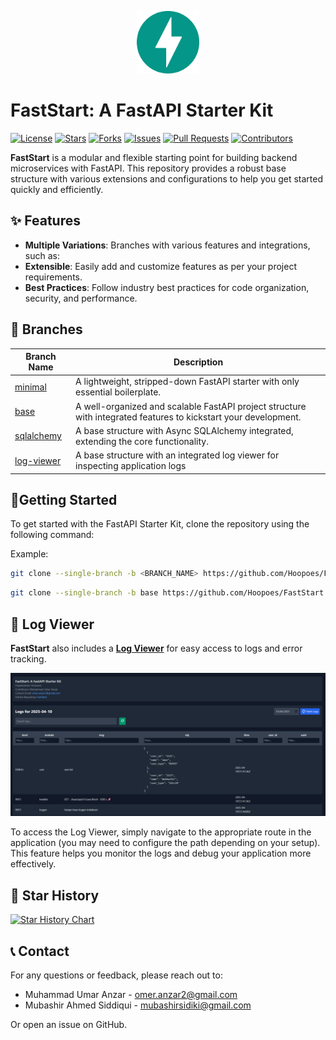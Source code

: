<p align="center" width="100%">
  <img src="images/fastapi.svg" alt="fastapi-logo" width="100">
</p>





# FastStart: A FastAPI Starter Kit
[![License](https://img.shields.io/github/license/Hoopoes/FastStart?style=flat-square&labelColor=343b41)](https://github.com/Hoopoes/FastStart/blob/main/LICENSE)
[![Stars](https://img.shields.io/github/stars/Hoopoes/FastStart?style=flat-square&labelColor=343b41)](https://github.com/Hoopoes/FastStart/stargazers)
[![Forks](https://img.shields.io/github/forks/Hoopoes/FastStart?style=flat-square&labelColor=343b41)](https://github.com/Hoopoes/FastStart/network/members)
[![Issues](https://img.shields.io/github/issues/Hoopoes/FastStart?style=flat-square&labelColor=343b41)](https://github.com/Hoopoes/FastStart/issues)
[![Pull Requests](https://img.shields.io/github/issues-pr/Hoopoes/FastStart?style=flat-square&labelColor=343b41)](https://github.com/Hoopoes/FastStart/pulls)
[![Contributors](https://img.shields.io/github/contributors/Hoopoes/FastStart?style=flat-square&labelColor=343b41)](https://github.com/Hoopoes/FastStart/graphs/contributors)


**FastStart** is a modular and flexible starting point for building backend microservices with FastAPI. This repository provides a robust base structure with various extensions and configurations to help you get started quickly and efficiently.

## ✨ Features

- **Multiple Variations**: Branches with various features and integrations, such as:
- **Extensible**: Easily add and customize features as per your project requirements.
- **Best Practices**: Follow industry best practices for code organization, security, and performance.

## 🌱 Branches

| Branch Name                                                        | Description                                                                    |
|--------------------------------------------------------------------|--------------------------------------------------------------------------------|
| [minimal](https://github.com/Hoopoes/FastStart/tree/minimal)       | A lightweight, stripped-down FastAPI starter with only essential boilerplate.     |
| [base](https://github.com/Hoopoes/FastStart/tree/base)             | A well-organized and scalable FastAPI project structure with integrated features to kickstart your development. |
| [sqlalchemy](https://github.com/Hoopoes/FastStart/tree/sqlalchemy) | A base structure with Async SQLAlchemy integrated, extending the core functionality. |
| [log-viewer](https://github.com/Hoopoes/FastStart/tree/log-viewer) | A base structure with an integrated log viewer for inspecting application logs |

## 🚀Getting Started

To get started with the FastAPI Starter Kit, clone the repository using the following command:

Example:
```bash
git clone --single-branch -b <BRANCH_NAME> https://github.com/Hoopoes/FastStart.git
```

```bash
git clone --single-branch -b base https://github.com/Hoopoes/FastStart.git
```

## 📂 Log Viewer

**FastStart** also includes a [**Log Viewer**](https://github.com/Hoopoes/FastStart/tree/log-viewer) for easy access to logs and error tracking.

![Logger Viewer](images/log_viewer.png)

To access the Log Viewer, simply navigate to the appropriate route in the application (you may need to configure the path depending on your setup). This feature helps you monitor the logs and debug your application more effectively.

## 🌟 Star History

[![Star History Chart](https://api.star-history.com/svg?repos=Hoopoes/FastStart&type=Timeline)](https://star-history.com/#Hoopoes/FastStart&Timeline)

## 📞 Contact

For any questions or feedback, please reach out to:
- Muhammad Umar Anzar - omer.anzar2@gmail.com
- Mubashir Ahmed Siddiqui - mubashirsidiki@gmail.com

Or open an issue on GitHub.
